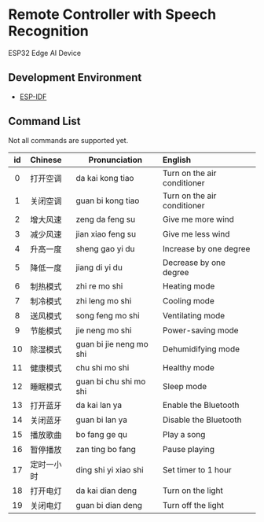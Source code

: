 # Remote Controller with Speech Recognition

ESP32 Edge AI Device

## Development Environment

- [ESP-IDF](https://docs.espressif.com/projects/esp-idf/en/latest/esp32/index.html)

## Command List

Not all commands are supported yet.

|  id   | Chinese    | Pronunciation           | English                     |
| :---: | :--------- | ----------------------- | :-------------------------- |
|   0   | 打开空调   | da kai kong tiao        | Turn on the air conditioner |
|   1   | 关闭空调   | guan bi kong tiao       | Turn on the air conditioner |
|   2   | 增大风速   | zeng da feng su         | Give me more wind           |
|   3   | 减少风速   | jian xiao feng su       | Give me less wind           |
|   4   | 升高一度   | sheng gao yi du         | Increase by one degree      |
|   5   | 降低一度   | jiang di yi du          | Decrease by one degree      |
|   6   | 制热模式   | zhi re mo shi           | Heating mode                |
|   7   | 制冷模式   | zhi leng mo shi         | Cooling mode                |
|   8   | 送风模式   | song feng mo shi        | Ventilating mode            |
|   9   | 节能模式   | jie neng mo shi         | Power-saving mode           |
|  10   | 除湿模式   | guan bi jie neng mo shi | Dehumidifying mode          |
|  11   | 健康模式   | chu shi mo shi          | Healthy mode                |
|  12   | 睡眠模式   | guan bi chu shi mo shi  | Sleep mode                  |
|  13   | 打开蓝牙   | da kai lan ya           | Enable the Bluetooth        |
|  14   | 关闭蓝牙   | guan bi lan ya          | Disable the Bluetooth       |
|  15   | 播放歌曲   | bo fang ge qu           | Play a song                 |
|  16   | 暂停播放   | zan ting bo fang        | Pause playing               |
|  17   | 定时一小时 | ding shi yi xiao shi    | Set timer to 1 hour         |
|  18   | 打开电灯   | da kai dian deng        | Turn on the light           |
|  19   | 关闭电灯   | guan bi dian deng       | Turn off the light          |

